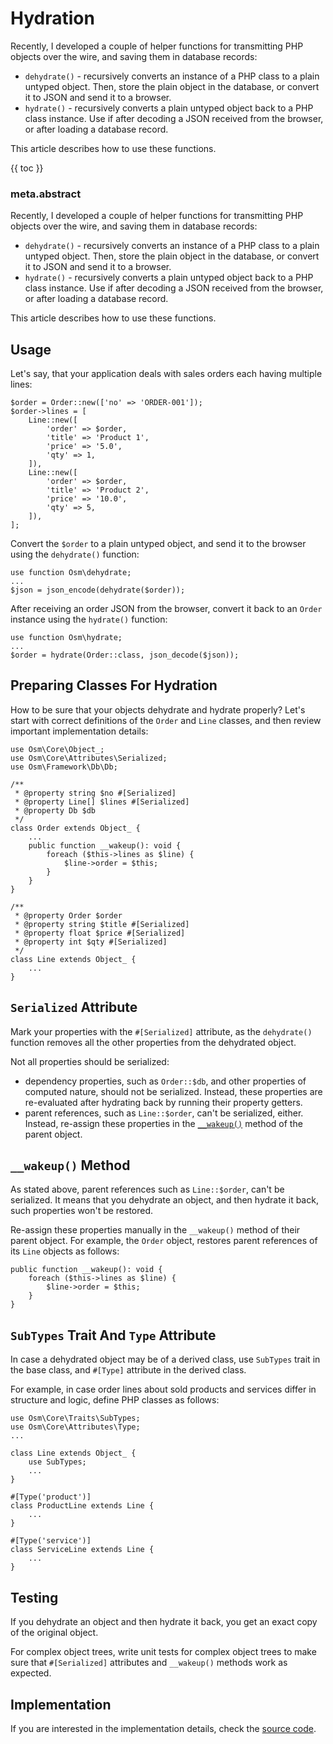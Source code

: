 # Hydration

Recently, I developed a couple of helper functions for transmitting PHP objects over the wire, and saving them in database records:

* `dehydrate()` - recursively converts an instance of a PHP class to a plain untyped object. Then, store the plain object in the database, or convert it to JSON and send it to a browser.
* `hydrate()` - recursively converts a plain untyped object back to a PHP class instance. Use if after decoding a JSON received from the browser, or after loading a database record.

This article describes how to use these functions.

{{ toc }} 

### meta.abstract

Recently, I developed a couple of helper functions for transmitting PHP objects over the wire, and saving them in database records:

* `dehydrate()` - recursively converts an instance of a PHP class to a plain untyped object. Then, store the plain object in the database, or convert it to JSON and send it to a browser.
* `hydrate()` - recursively converts a plain untyped object back to a PHP class instance. Use if after decoding a JSON received from the browser, or after loading a database record.

This article describes how to use these functions.

## Usage

Let's say, that your application deals with sales orders each having multiple lines:

    $order = Order::new(['no' => 'ORDER-001']);
    $order->lines = [
        Line::new([
            'order' => $order,
            'title' => 'Product 1',
            'price' => '5.0',
            'qty' => 1,
        ]),
        Line::new([
            'order' => $order,
            'title' => 'Product 2',
            'price' => '10.0',
            'qty' => 5,
        ]),
    ];

Convert the `$order` to a plain untyped object, and send it to the browser using the `dehydrate()` function:

    use function Osm\dehydrate;
    ...
    $json = json_encode(dehydrate($order));

After receiving an order JSON from the browser, convert it back to an `Order` instance using the `hydrate()` function:

    use function Osm\hydrate;
    ...
    $order = hydrate(Order::class, json_decode($json));

## Preparing Classes For Hydration

How to be sure that your objects dehydrate and hydrate properly? Let's start with correct definitions of the `Order` and `Line`  classes, and then review important implementation details:

    use Osm\Core\Object_;
    use Osm\Core\Attributes\Serialized;
    use Osm\Framework\Db\Db;
    
    /**
     * @property string $no #[Serialized]
     * @property Line[] $lines #[Serialized]
     * @property Db $db
     */
    class Order extends Object_ {
        ...
        public function __wakeup(): void {
            foreach ($this->lines as $line) {
                $line->order = $this;
            }
        }
    }
    
    /**
     * @property Order $order
     * @property string $title #[Serialized]
     * @property float $price #[Serialized]
     * @property int $qty #[Serialized]
     */
    class Line extends Object_ {
        ...
    }

## `Serialized` Attribute

Mark your properties with the `#[Serialized]` attribute, as the `dehydrate()` function removes all the other properties from the dehydrated object.

Not all properties should be serialized:

* dependency properties, such as `Order::$db`, and other properties of computed nature, should not be serialized. Instead, these properties are re-evaluated after hydrating back by running their property getters.
* parent references, such as `Line::$order`, can't be serialized, either. Instead, re-assign these properties in the [`__wakeup()`](#__wakeup-method) method of the parent object.

## `__wakeup()` Method  

As stated above, parent references such as `Line::$order`, can't be serialized. It means that you dehydrate an object, and then hydrate it back, such properties won't be restored.

Re-assign these properties manually in the `__wakeup()` method of their parent object. For example, the `Order` object, restores parent references of its `Line` objects as follows:

    public function __wakeup(): void {
        foreach ($this->lines as $line) {
            $line->order = $this;
        }
    }

## `SubTypes` Trait And `Type` Attribute 

In case a dehydrated object may be of a derived class, use `SubTypes` trait in the base class, and `#[Type]` attribute in the derived class. 

For example, in case order lines about sold products and services differ in structure and logic, define PHP classes as follows:

    use Osm\Core\Traits\SubTypes;
    use Osm\Core\Attributes\Type;
    ...
    
    class Line extends Object_ {
        use SubTypes;
        ...
    }

    #[Type('product')]
    class ProductLine extends Line {
        ...
    }

    #[Type('service')]
    class ServiceLine extends Line {
        ...
    }
        

## Testing

If you dehydrate an object and then hydrate it back, you get an exact copy of the original object. 

For complex object trees, write unit tests for complex object trees to make sure that `#[Serialized]` attributes and `__wakeup()` methods work as expected. 

## Implementation

If you are interested in the implementation details, check the [source code](https://github.com/osmphp/core/blob/HEAD/runtime/functions.php).